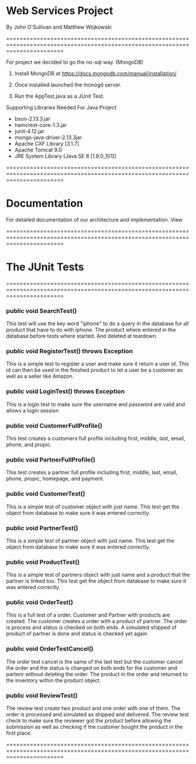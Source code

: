 # Web Services Project 

By John O'Sullivan and Matthew Wojkowski

=============================================================================================================================

For project we decided to go the no-sql way. (MongoDB)

1) Install MongoDB at https://docs.mongodb.com/manual/installation/

2) Once installed launched the monogd server.

3) Run the AppTest.java as a JUnit Test.

Supporting Libraries Needed For Java Project

- bson-2.13.3.jar
- hamcrest-core-1.3.jar
- junit-4.12.jar
- mongo-java-driver-2.13.3jar
- Apache CXF Library [3.1.7]
- Apache Tomcat 9.0
- JRE System Library [Java SE 8 [1.8.0_101]]

=============================================================================================================================

# Documentation

For detailed documentation of our architecture and implementation. View 

=============================================================================================================================

# The JUnit Tests

=============================================================================================================================

### public void SearchTest() 

This test will use the key word "iphone" to do a query in the database for all product that  have to do with iphone. The product where entered in the database before tests where started. And deleted at teardown.

### public void RegisterTest() throws Exception 

This is a simple test to register a user and make sure it return a user id. This id can then be used in the finished product to let a user be a customer as well as a seller like Amazon.

### public void LoginTest() throws Exception

This is a login test to make sure the username and password are valid and allows a login session

### public void CustomerFullProfile() 

This test creates a customers full profile including first, middle, last, email, phone, and propic.

### public void PartnerFullProfile() 

This test creates a partner full profile including first, middle, last, email, phone, propic, homepage, and payment.

### public void CustomerTest() 

This is a simple test of customer object with just name.  This test get the object from database to make sure it was entered correctly.

### public void PartnerTest()

This is a simple test of partner object with just name.  This test get the object from database to make sure it was entered correctly.

### public void ProductTest()

This is a simple test of partners object with just name and a product that the partner is linked too. This test get the object from database to make sure it was entered correctly.

### public void OrderTest()

This is a full test of a order. Customer and Partner with products are created. The customer creates a order with a product of partner. The order is process and status is checked on both ends. A simulated shipped of product of partner is done and status is checked yet again.

### public void OrderTestCancel()

The order test cancel is the same of the last test but the customer cancel the order and the status is changed on both ends for the customer and partenr without deleting the order. The product in the order and returned to the inventory within the product object.

### public void ReviewTest()

The review test create two product and one order with one of them. The order is processed and simulated as shipped and delivered. The review test check to make sure the reviewer got the product before allowing the submission as well as checking if the customer bought the product in the first place.


=============================================================================================================================










